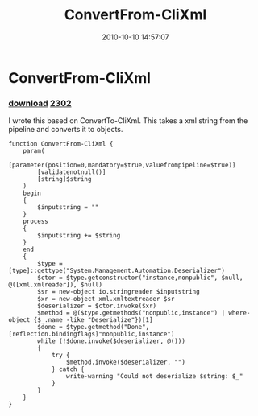 ﻿---
pid:            2294
parent:         0
children:       2302
poster:         David Sjstrand
title:          ConvertFrom-CliXml
date:           2010-10-10 14:57:07
description:    I wrote this based on ConvertTo-CliXml. This takes a xml string from the pipeline and converts it to objects.

format:         posh
---

# ConvertFrom-CliXml

### [download](2294.ps1)  [2302](2302.md)

I wrote this based on ConvertTo-CliXml. This takes a xml string from the pipeline and converts it to objects.


```posh
function ConvertFrom-CliXml {
    param(
        [parameter(position=0,mandatory=$true,valuefrompipeline=$true)]
        [validatenotnull()]
        [string]$string
    )
    begin
    {
        $inputstring = ""
    }
    process
    {
        $inputstring += $string
    }
    end
    {
        $type = [type]::gettype("System.Management.Automation.Deserializer")
        $ctor = $type.getconstructor("instance,nonpublic", $null, @([xml.xmlreader]), $null)
        $sr = new-object io.stringreader $inputstring
        $xr = new-object xml.xmltextreader $sr
        $deserializer = $ctor.invoke($xr)
        $method = @($type.getmethods("nonpublic,instance") | where-object {$_.name -like "Deserialize"})[1]
        $done = $type.getmethod("Done", [reflection.bindingflags]"nonpublic,instance")
        while (!$done.invoke($deserializer, @()))
        {
            try {
                $method.invoke($deserializer, "")
            } catch {
                write-warning "Could not deserialize $string: $_"
            }
        }
    }
}

```
